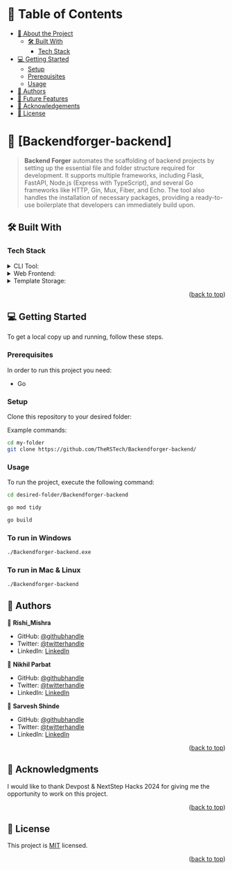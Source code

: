 # 📗 Table of Contents

- [📖 About the Project](#about-project)
  - [🛠 Built With](#built-with)
    - [Tech Stack](#tech-stack)
- [💻 Getting Started](#getting-started)
  - [Setup](#setup)
  - [Prerequisites](#prerequisites)
  - [Usage](#usage)
- [👥 Authors](#authors)
- [🔭 Future Features](#future-features)
- [🙏 Acknowledgements](#acknowledgements)
- [📝 License](#license)

<!-- PROJECT DESCRIPTION -->

# 📖 [Backendforger-backend] <a name="about-project"></a>

> **Backend Forger** automates the scaffolding of backend projects by setting up the essential file and folder structure required for development. It supports multiple frameworks, including Flask, FastAPI, Node.js (Express with TypeScript), and several Go frameworks like HTTP, Gin, Mux, Fiber, and Echo. The tool also handles the installation of necessary packages, providing a ready-to-use boilerplate that developers can immediately build upon.


## 🛠 Built With <a name="built-with"></a>

### Tech Stack <a name="tech-stack"></a>


<details>
  <summary>CLI Tool:</summary>
  <ul>
    <li><a href="#">Go</a></li>
    <li><a href="#">Cobra</a></li>
  </ul>
</details>

<details>
  <summary>Web Frontend: </summary>
  <ul>
    <li><a href="#">Next.js</a></li>
    <li><a href="#">TypeScript</a></li>
    <li><a href="#">Tailwind CSS</a></li>
    <li><a href="#">DaisyUI</a></li>
  </ul>
</details>

<details>
  <summary>Template Storage:</summary>
  <ul>
    <li><a href="#">Amazon S3</a></li>
  </ul>
</details>

<p align="right">(<a href="#readme-top">back to top</a>)</p>

<!-- GETTING STARTED -->

## 💻 Getting Started <a name="getting-started"></a>

To get a local copy up and running, follow these steps.

### Prerequisites

In order to run this project you need:

<ul>
    <li>Go</li>
</ul>

### Setup

Clone this repository to your desired folder:

Example commands:
```bash
cd my-folder
git clone https://github.com/TheRSTech/Backendforger-backend/
```


### Usage

To run the project, execute the following command:

```bash
cd desired-folder/Backendforger-backend
 ```

```bash
go mod tidy
 ```

```bash
go build
 ```

### To run in Windows
```bash
./Backendforger-backend.exe
 ```
### To run in Mac & Linux
```bash
./Backendforger-backend
 ```

<!-- AUTHORS -->

## 👥 Authors <a name="authors"></a>

👤 **Rishi_Mishra**

- GitHub: [@githubhandle](https://github.com/Rishi-Mishra0704)
- Twitter: [@twitterhandle](https://twitter.com/RishiMi31357764)
- LinkedIn: [LinkedIn](https://www.linkedin.com/in/rrmishra/)

👤 **Nikhil Parbat**

- GitHub: [@githubhandle](https://github.com/NikhilParbat)
- Twitter: [@twitterhandle](https://twitter.com/NParbat57571)
- LinkedIn: [LinkedIn](https://www.linkedin.com/in/nikhil-parbat/)

👤 **Sarvesh Shinde**

- GitHub: [@githubhandle](https://github.com/Sarvesh-shinde23)
- Twitter: [@twitterhandle](https://x.com/sarveshiya96596)
- LinkedIn: [LinkedIn](https://www.linkedin.com/in/saveshzone/)

<p align="right">(<a href="#readme-top">back to top</a>)</p>


<!-- ACKNOWLEDGEMENTS -->

## 🙏 Acknowledgments <a name="acknowledgements"></a>

I would like to thank Devpost & NextStep Hacks 2024 for giving me the opportunity to work on this project.

<p align="right">(<a href="#readme-top">back to top</a>)</p>

<!-- LICENSE -->

## 📝 License <a name="license"></a>

This project is [MIT](./LICENSE) licensed.

<p align="right">(<a href="#readme-top">back to top</a>)</p>
